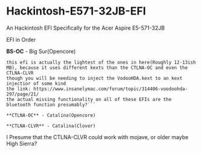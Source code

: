 # Hackintosh-E571-32JB-EFI
An Hackintosh EFI Specifically for the Acer Aspire E5-571-32JB

EFI in Order

**BS-OC** - Big Sur(Opencore)
```
this efi is actually the lightest of the ones in here(Roughly 12-13ish MB), because it uses different kexts than the CTLNA-OC and even the CTLNA-CLVR
though you will be needing to inject the VodooHDA.kext to an kext injectior of some kind
the link: https://www.insanelymac.com/forum/topic/314406-voodoohda-297/page/21/
the actual missing functionality on all of these EFIs are the bluetooth function presumably?```

**CTLNA-OC** - Catalina(Opencore)

**CTLNA-CLVR** - Catalina(Clover)
```
I Presume that the CTLNA-CLVR could work with mojave, or older maybe High Sierra?
```
